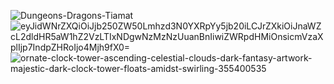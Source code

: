 ![Dungeons-Dragons-Tiamat](https://github.com/user-attachments/assets/2a152a93-9086-4246-85b1-ce876b342820)
![eyJidWNrZXQiOiJjb250ZW50Lmhzd3N0YXRpYy5jb20iLCJrZXkiOiJnaWZcL2dldHR5aW1hZ2VzLTIxNDgwNzMzNzUuanBnIiwiZWRpdHMiOnsicmVzaXplIjp7IndpZHRoIjo4Mjh9fX0=](https://github.com/user-attachments/assets/d0072410-1497-4c63-9d25-5d7e7e337d11)
![ornate-clock-tower-ascending-celestial-clouds-dark-fantasy-artwork-majestic-dark-clock-tower-floats-amidst-swirling-355400535](https://github.com/user-attachments/assets/4cf526d6-b6e7-4be7-b458-3abacb2d43a6)
